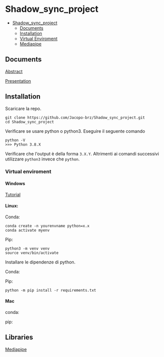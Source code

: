 # Shadow_sync_project

* [Shadow_sync_project](#shadow_sync_project)
  * [Documents](#documents)
  * [Installation](#installation)
  * [Virtual Enviroment](#virtual-enviroment)
  * [Mediapipe](#mediapipe)

## Documents
[Abstract](https://www.overleaf.com/3486219427fydybqrpkgxq)

[Presentation](https://docs.google.com/presentation/d/1LFyTLhim1t9SbvFDJJ7-GJlO1ojOpn4Hszm1eV8Ltk4/edit?usp=sharing)

## Installation


Scaricare la repo.

```
git clone https://github.com/Jacopo-brz/Shadow_sync_project.git
cd Shadow_sync_project
```

Verificare se usare python o python3. Eseguire il seguente comando

```
python -V
>>> Python 3.8.X
```

Verificare che l'output è della forma `3.X.Y`. Altrimenti ai comandi successivi utilizzare `python3` invece che `python`.

### Virtual enviroment

#### Windows
[Tutorial](https://www.youtube.com/watch?v=ThU13tikHQw)

#### Linux: 
Conda:
```
conda create -n yourenvname python=x.x
conda activate myenv
```

Pip:
```
python3 -m venv venv
source venv/bin/activate
```
Installare le dipendenze di python.

Conda:

Pip:
```
python -m pip install -r requirements.txt
```
#### Mac
conda:

pip:


## Libraries
[Mediapipe](https://google.github.io/mediapipe/)
